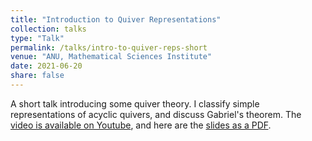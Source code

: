```yaml
---
title: "Introduction to Quiver Representations"
collection: talks
type: "Talk"
permalink: /talks/intro-to-quiver-reps-short
venue: "ANU, Mathematical Sciences Institute"
date: 2021-06-20
share: false
---
```


A short talk introducing some quiver theory. I classify simple representations of acyclic quivers, and discuss Gabriel's theorem. The [video is available on Youtube](https://youtu.be/SOQRlu1KeLA), and here are the [slides as a PDF](/files/slides-intro-to-quiver-reps.pdf).
